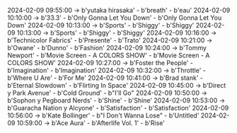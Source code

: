 2024-02-09 09:55:00 -> b'yutaka hirasaka' - b'breath' - b'eau'
2024-02-09 10:10:00 -> b'33.3' - b'Only Gonna Let You Down' - b'Only Gonna Let You Down'
2024-02-09 10:13:00 -> b'Sports' - b'Shiggy' - b'Shiggy'
2024-02-09 10:13:00 -> b'Sports' - b'Shiggy' - b'Shiggy'
2024-02-09 10:16:00 -> b'Technicolor Fabrics' - b'Presente' - b'Trato'
2024-02-09 10:21:00 -> b'Owane' - b'Dunno' - b'Fashion'
2024-02-09 10:24:00 -> b'Tommy Newport' - b'Movie Screen - A COLORS SHOW' - b'Movie Screen - A COLORS SHOW'
2024-02-09 10:27:00 -> b'Foster the People' - b'Imagination' - b'Imagination'
2024-02-09 10:32:00 -> b'Throttle' - b'Where U Are' - b'For Me'
2024-02-09 10:41:00 -> b'Brad stank' - b'Eternal Slowdown' - b'Flirting In Space'
2024-02-09 10:45:00 -> b'Direct y Park Avenue' - b'Cold Ground' - b"I'll Go"
2024-02-09 10:50:00 -> b'Sophon y Pegboard Nerds' - b'Shine' - b'Shine'
2024-02-09 10:53:00 -> b'Guaracha Nation y Alcyone' - b'Satisfaction' - b'Satisfaction'
2024-02-09 10:56:00 -> b'Kate Bollinger' - b"I Don't Wanna Lose" - b'Untitled'
2024-02-09 10:59:00 -> b'Ace Aura' - b'Afterlife Vol. 1' - b'Rise'
